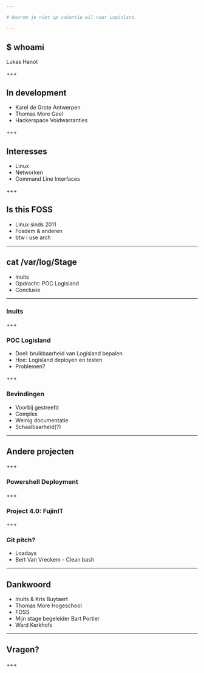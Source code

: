 ```yaml
---

# Waarom je niet op vakantie wil naar Logisland.

---
```


## $ whoami
Lukas Hanot

+++

## In development
* Karel de Grote Antwerpen
* Thomas More Geel
* Hackerspace Voidwarranties

+++
## Interesses
* Linux
* Networken
* Command Line Interfaces

+++

## Is this FOSS
* Linux sinds 2011
* Fosdem & anderen
* btw i use arch 

---

## cat /var/log/Stage
- Inuits
- Opdracht: POC Logisland
- Conclusie 

---

### Inuits

+++

### POC Logisland
- Doel: bruikbaarheid van Logisland bepalen
- Hoe: Logisland deployen en testen
- Problemen?

+++

### Bevindingen
- Voorbij gestreefd
- Complex  
- Weinig documentatie
- Schaalbaarheid(?)

---

## Andere projecten

+++

### Powershell Deployment

+++

### Project 4.0: FujinIT

+++

### Git pitch?
- Loadays
- Bert Van Vreckem - Clean bash

---

## Dankwoord
- Inuits & Kris Buytaert
- Thomas More Hogeschool
- FOSS 
- Mijn stage begeleider Bart Portier
- Ward Kerkhofs

---

## Vragen?

+++

